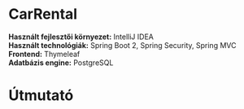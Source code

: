 # CarRental
**Használt fejlesztői környezet:** IntelliJ IDEA<br>
**Használt technológiák:** Spring Boot 2, Spring Security, Spring MVC<br>
**Frontend:** Thymeleaf<br>
**Adatbázis engine:** PostgreSQL

# Útmutató


